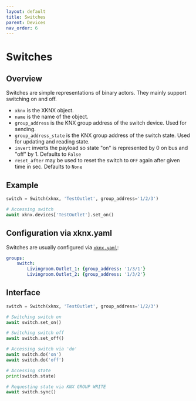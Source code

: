 ```yaml
---
layout: default
title: Switches
parent: Devices
nav_order: 6
---
```


# [](#header-1)Switches

## [](#header-2)Overview

Switches are simple representations of binary actors. They mainly support switching on and off.

- `xknx` is the XKNX object.
- `name` is the name of the object.
- `group_address` is the KNX group address of the switch device. Used for sending.
- `group_address_state` is the KNX group address of the switch state. Used for updating and reading state.
- `invert` inverts the payload so state "on" is represented by 0 on bus and "off" by 1. Defaults to `False`
- `reset_after` may be used to reset the switch to `OFF` again after given time in sec. Defaults to `None`

## [](#header-2)Example

```python
switch = Switch(xknx, 'TestOutlet', group_address='1/2/3')

# Accessing switch
await xknx.devices['TestOutlet'].set_on()
```

## [](#header-2)Configuration via **xknx.yaml**

Switches are usually configured via [`xknx.yaml`](/configuration):

```yaml
groups:
    switch:
        Livingroom.Outlet_1: {group_address: '1/3/1'}
        Livingroom.Outlet_2: {group_address: '1/3/2'}
```

## [](#header-2)Interface


```python
switch = Switch(xknx, 'TestOutlet', group_address='1/2/3')

# Switching switch on
await switch.set_on()

# Switching switch off
await switch.set_off()

# Accessing switch via 'do'
await switch.do('on')
await switch.do('off')

# Accessing state
print(switch.state)

# Requesting state via KNX GROUP WRITE
await switch.sync()
```


